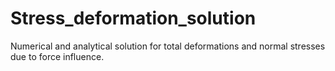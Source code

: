 # Stress_deformation_solution
Numerical and analytical solution for total deformations and normal stresses due to force influence.
